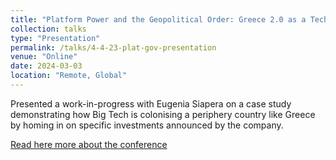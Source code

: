 ```yaml
---
title: "Platform Power and the Geopolitical Order: Greece 2.0 as a Tech Colony"
collection: talks
type: "Presentation"
permalink: /talks/4-4-23-plat-gov-presentation
venue: "Online"
date: 2024-03-03
location: "Remote, Global"
---
```


Presented a work-in-progress with Eugenia Siapera on a case study demonstrating how Big Tech is colonising a periphery country like Greece by homing in on specific investments announced by the company.

[Read here more about the conference](https://platgov.net/conference-2023/)